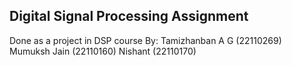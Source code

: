 ## Digital Signal Processing Assignment
Done as a project in DSP course
By: Tamizhanban A G (22110269)
    Mumuksh Jain (22110160)
    Nishant (22110170)
